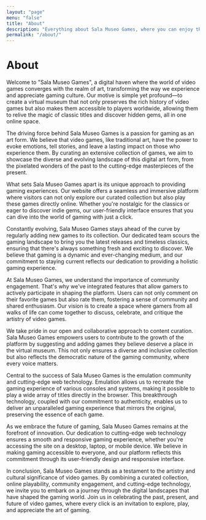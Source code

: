 ```yaml
---
layout: "page"
menu: "false"
title: "About"
description: "Everything about Sala Museo Games, where you can enjoy the new art of videogames."
permalink: "/about/"
---
```


# About

Welcome to "Sala Museo Games", a digital haven where the world of video games converges with the realm of art, transforming the way we experience and appreciate gaming culture. Our motive is simple yet profound—to create a virtual museum that not only preserves the rich history of video games but also makes them accessible to players worldwide, allowing them to relive the magic of classic titles and discover hidden gems, all in one online space.

The driving force behind Sala Museo Games is a passion for gaming as an art form. We believe that video games, like traditional art, have the power to evoke emotions, tell stories, and leave a lasting impact on those who experience them. By curating an extensive collection of games, we aim to showcase the diverse and evolving landscape of this digital art form, from the pixelated wonders of the past to the cutting-edge masterpieces of the present.

What sets Sala Museo Games apart is its unique approach to providing gaming experiences. Our website offers a seamless and immersive platform where visitors can not only explore our curated collection but also play these games directly online. Whether you're nostalgic for the classics or eager to discover indie gems, our user-friendly interface ensures that you can dive into the world of gaming with just a click.

Constantly evolving, Sala Museo Games stays ahead of the curve by regularly adding new games to its collection. Our dedicated team scours the gaming landscape to bring you the latest releases and timeless classics, ensuring that there's always something fresh and exciting to discover. We believe that gaming is a dynamic and ever-changing medium, and our commitment to staying current reflects our dedication to providing a holistic gaming experience.

At Sala Museo Games, we understand the importance of community engagement. That's why we've integrated features that allow gamers to actively participate in shaping the platform. Users can not only comment on their favorite games but also rate them, fostering a sense of community and shared enthusiasm. Our vision is to create a space where gamers from all walks of life can come together to discuss, celebrate, and critique the artistry of video games.

We take pride in our open and collaborative approach to content curation. Sala Museo Games empowers users to contribute to the growth of the platform by suggesting and adding games they believe deserve a place in the virtual museum. This not only ensures a diverse and inclusive collection but also reflects the democratic nature of the gaming community, where every voice matters.

Central to the success of Sala Museo Games is the emulation community and cutting-edge web technology. Emulation allows us to recreate the gaming experience of various consoles and systems, making it possible to play a wide array of titles directly in the browser. This breakthrough technology, coupled with our commitment to authenticity, enables us to deliver an unparalleled gaming experience that mirrors the original, preserving the essence of each game.

As we embrace the future of gaming, Sala Museo Games remains at the forefront of innovation. Our dedication to cutting-edge web technology ensures a smooth and responsive gaming experience, whether you're accessing the site on a desktop, laptop, or mobile device. We believe in making gaming accessible to everyone, and our platform reflects this commitment through its user-friendly design and responsive interface.

In conclusion, Sala Museo Games stands as a testament to the artistry and cultural significance of video games. By combining a curated collection, online playability, community engagement, and cutting-edge technology, we invite you to embark on a journey through the digital landscapes that have shaped the gaming world. Join us in celebrating the past, present, and future of video games, where every click is an invitation to explore, play, and appreciate the art of gaming.
